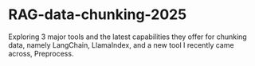 # RAG-data-chunking-2025
Exploring 3 major tools and the latest capabilities they offer for chunking data, namely LangChain, LlamaIndex, and a new tool I recently came across, Preprocess.
